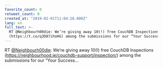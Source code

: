 ```yaml
---
favorite_count: 0
retweet_count: 0
created_at: "2019-02-01T11:04:28.000Z"
lang: en
full_text: >-
  RT @Neighbourh00die: We’re giving away 10(!) free CouchDB Inspections
  (https://t.co/q3D87ihoHG) among the submissions for our “Your Success…
---
```


RT [@Neighbourh00die](https://twitter.com/Neighbourh00die): We’re giving away
10(!) free CouchDB Inspections
(<https://neighbourhood.ie/couchdb-support/inspection/>) among the submissions
for our “Your Success…

